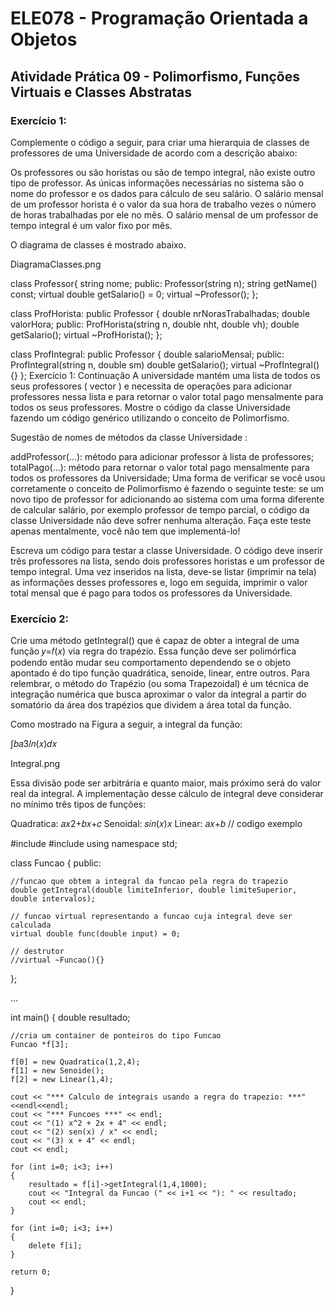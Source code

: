 # ELE078 - Programação Orientada a Objetos
## Atividade Prática 09 - Polimorfismo, Funções Virtuais e Classes Abstratas
### Exercício 1:
Complemente o código a seguir, para criar uma hierarquia de classes de professores de uma Universidade de acordo com a descrição abaixo:

Os professores ou são horistas ou são de tempo integral, não existe outro tipo de professor. As únicas informações necessárias no sistema são o nome do professor e os dados para cálculo de seu salário. O salário mensal de um professor horista é o valor da sua hora de trabalho vezes o número de horas trabalhadas por ele no mês. O salário mensal de um professor de tempo integral é um valor fixo por mês.

O diagrama de classes é mostrado abaixo.

DiagramaClasses.png

class Professor{
        string nome;
    public:
        Professor(string n);
        string getName() const;
        virtual double getSalario() = 0;
        virtual ~Professor();
};

class ProfHorista: public Professor {
        double nrNorasTrabalhadas;
        double valorHora;
    public:
        ProfHorista(string n, double nht, double vh);
        double getSalario();
        virtual ~ProfHorista();
};

class ProfIntegral: public Professor {
        double salarioMensal;
    public:
       ProfIntegral(string n, double sm)
       double getSalario();
       virtual ~ProfIntegral(){}
};
Exercício 1: Continuação
A universidade mantém uma lista de todos os seus professores ( vector ) e necessita de operações para adicionar professores nessa lista e para retornar o valor total pago mensalmente para todos os seus professores. Mostre o código da classe Universidade fazendo um código genérico utilizando o conceito de Polimorfismo.

Sugestão de nomes de métodos da classe Universidade :

addProfessor(...): método para adicionar professor à lista de professores;
totalPago(...): método para retornar o valor total pago mensalmente para todos os professores da Universidade;
Uma forma de verificar se você usou corretamente o conceito de Polimorfismo é fazendo o seguinte teste: se um novo tipo de professor for adicionando ao sistema com uma forma diferente de calcular salário, por exemplo professor de tempo parcial, o código da classe Universidade não deve sofrer nenhuma alteração. Faça este teste apenas mentalmente, você não tem que implementá-lo!

Escreva um código para testar a classe Universidade. O código deve inserir três professores na lista, sendo dois professores horistas e um professor de tempo integral. Uma vez inseridos na lista, deve-se listar (imprimir na tela) as informações desses professores e, logo em seguida, imprimir o valor total mensal que é pago para todos os professores da Universidade.

### Exercício 2:
Crie uma método getIntegral() que é capaz de obter a integral de uma função  𝑦=𝑓(𝑥)  via regra do trapézio. Essa função deve ser polimórfica podendo então mudar seu comportamento dependendo se o objeto apontado é do tipo função quadrática, senoide, linear, entre outros. Para relembrar, o método do Trapézio (ou soma Trapezoidal) é um técnica de integração numérica que busca aproximar o valor da integral a partir do somatório da área dos trapézios que dividem a área total da função.

Como mostrado na Figura a seguir, a integral da função:

∫𝑏𝑎3𝑙𝑛(𝑥)𝑑𝑥
 
Integral.png

Essa divisão pode ser arbitrária e quanto maior, mais próximo será do valor real da integral. A implementação desse cálculo de integral deve considerar no mínimo três tipos de funções:

Quadratica:  𝑎𝑥2+𝑏𝑥+𝑐 
Senoidal:  𝑠𝑖𝑛(𝑥)𝑥 
Linear:  𝑎𝑥+𝑏 
// codigo exemplo

#include <iostream>
#include <cmath>
using namespace std;

class Funcao
{
    public:

    //funcao que obtem a integral da funcao pela regra do trapezio
    double getIntegral(double limiteInferior, double limiteSuperior, double intervalos);

    // funcao virtual representando a funcao cuja integral deve ser calculada
    virtual double func(double input) = 0;

    // destrutor
    //virtual ~Funcao(){}

};

... 

int main()
{
    double resultado;

    //cria um container de ponteiros do tipo Funcao
    Funcao *f[3];

    f[0] = new Quadratica(1,2,4);
    f[1] = new Senoide();
    f[2] = new Linear(1,4);

    cout << "*** Calculo de integrais usando a regra do trapezio: ***"<<endl<<endl;
    cout << "*** Funcoes ***" << endl;
    cout << "(1) x^2 + 2x + 4" << endl;
    cout << "(2) sen(x) / x" << endl;
    cout << "(3) x + 4" << endl;
    cout << endl;

    for (int i=0; i<3; i++)
    {
        resultado = f[i]->getIntegral(1,4,1000);
        cout << "Integral da Funcao (" << i+1 << "): " << resultado;
        cout << endl;
    }

    for (int i=0; i<3; i++)
    {
        delete f[i];
    }

    return 0;
}